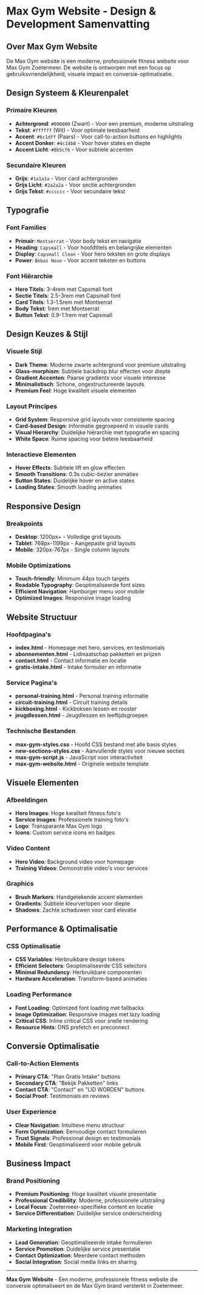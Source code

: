 # Max Gym Website - Design & Development Samenvatting

##  Over Max Gym Website

De Max Gym website is een moderne, professionele fitness website voor Max Gym Zoetermeer. De website is ontworpen met een focus op gebruiksvriendelijkheid, visuele impact en conversie-optimalisatie.

## Design Systeem & Kleurenpalet

### **Primaire Kleuren**
- **Achtergrond**: `#000000` (Zwart) - Voor een premium, moderne uitstraling
- **Tekst**: `#ffffff` (Wit) - Voor optimale leesbaarheid
- **Accent**: `#6c1dff` (Paars) - Voor call-to-action buttons en highlights
- **Accent Donker**: `#4c14b8` - Voor hover states en diepte
- **Accent Licht**: `#8b5cf6` - Voor subtiele accenten

### **Secundaire Kleuren**
- **Grijs**: `#1a1a1a` - Voor card achtergronden
- **Grijs Licht**: `#2a2a2a` - Voor sectie achtergronden
- **Grijs Tekst**: `#cccccc` - Voor secundaire tekst

##  Typografie

### **Font Families**
- **Primair**: `Montserrat` - Voor body tekst en navigatie
- **Heading**: `Capsmall` - Voor hoofdtitels en belangrijke elementen
- **Display**: `Capsmall Clean` - Voor hero teksten en grote displays
- **Power**: `Bebas Neue` - Voor accent teksten en buttons

### **Font Hiërarchie**
- **Hero Titels**: 3-4rem met Capsmall font
- **Sectie Titels**: 2.5-3rem met Capsmall font
- **Card Titels**: 1.3-1.5rem met Montserrat
- **Body Tekst**: 1rem met Montserrat
- **Button Tekst**: 0.9-1.1rem met Capsmall

##  Design Keuzes & Stijl

### **Visuele Stijl**
- **Dark Theme**: Moderne zwarte achtergrond voor premium uitstraling
- **Glass-morphism**: Subtiele backdrop blur effecten voor diepte
- **Gradient Accenten**: Paarse gradients voor visuele interesse
- **Minimalistisch**: Schone, ongestructureerde layouts
- **Premium Feel**: Hoge kwaliteit visuele elementen

### **Layout Principes**
- **Grid System**: Responsive grid layouts voor consistente spacing
- **Card-based Design**: Informatie gegroepeerd in visuele cards
- **Visual Hierarchy**: Duidelijke hiërarchie met typografie en spacing
- **White Space**: Ruime spacing voor betere leesbaarheid

### **Interactieve Elementen**
- **Hover Effects**: Subtiele lift en glow effecten
- **Smooth Transitions**: 0.3s cubic-bezier animaties
- **Button States**: Duidelijke hover en active states
- **Loading States**: Smooth loading animaties

##  Responsive Design

### **Breakpoints**
- **Desktop**: 1200px+ - Volledige grid layouts
- **Tablet**: 768px-1199px - Aangepaste grid layouts
- **Mobile**: 320px-767px - Single column layouts

### **Mobile Optimizations**
- **Touch-friendly**: Minimum 44px touch targets
- **Readable Typography**: Geoptimaliseerde font sizes
- **Efficient Navigation**: Hamburger menu voor mobile
- **Optimized Images**: Responsive image loading

##  Website Structuur

### **Hoofdpagina's**
- **index.html** - Homepage met hero, services, en testimonials
- **abonnementen.html** - Lidmaatschap pakketten en prijzen
- **contact.html** - Contact informatie en locatie
- **gratis-intake.html** - Intake formulier en informatie

### **Service Pagina's**
- **personal-training.html** - Personal training informatie
- **circuit-training.html** - Circuit training details
- **kickboxing.html** - Kickboksen lessen en rooster
- **jeugdlessen.html** - Jeugdlessen en leeftijdsgroepen

### **Technische Bestanden**
- **max-gym-styles.css** - Hoofd CSS bestand met alle basis styles
- **new-sections-styles.css** - Aanvullende styles voor nieuwe secties
- **max-gym-script.js** - JavaScript voor interactiviteit
- **max-gym-website.html** - Originele website template

##  Visuele Elementen

### **Afbeeldingen**
- **Hero Images**: Hoge kwaliteit fitness foto's
- **Service Images**: Professionele training foto's
- **Logo**: Transparante Max Gym logo
- **Icons**: Custom service icons en badges

### **Video Content**
- **Hero Video**: Background video voor homepage
- **Training Videos**: Demonstratie video's voor services

### **Graphics**
- **Brush Markers**: Handgetekende accent elementen
- **Gradients**: Subtiele kleurverlopen voor diepte
- **Shadows**: Zachte schaduwen voor card elevatie

##  Performance & Optimalisatie

### **CSS Optimalisatie**
- **CSS Variables**: Herbruikbare design tokens
- **Efficient Selectors**: Geoptimaliseerde CSS selectors
- **Minimal Redundancy**: Herbruikbare componenten
- **Hardware Acceleration**: Transform-based animaties

### **Loading Performance**
- **Font Loading**: Optimized font loading met fallbacks
- **Image Optimization**: Responsive images met lazy loading
- **Critical CSS**: Inline critical CSS voor snelle rendering
- **Resource Hints**: DNS prefetch en preconnect

## Conversie Optimalisatie

### **Call-to-Action Elements**
- **Primary CTA**: "Plan Gratis Intake" buttons
- **Secondary CTA**: "Bekijk Pakketten" links
- **Contact CTA**: "Contact" en "LID WORDEN" buttons
- **Social Proof**: Testimonials en reviews

### **User Experience**
- **Clear Navigation**: Intuïtieve menu structuur
- **Form Optimization**: Eenvoudige contact formulieren
- **Trust Signals**: Professional design en testimonials
- **Mobile First**: Geoptimaliseerd voor mobile gebruik


## Business Impact

### **Brand Positioning**
- **Premium Positioning**: Hoge kwaliteit visuele presentatie
- **Professional Credibility**: Moderne, professionele uitstraling
- **Local Focus**: Zoetermeer-specifieke content en locatie
- **Service Differentiation**: Duidelijke service onderscheiding

### **Marketing Integration**
- **Lead Generation**: Geoptimaliseerde intake formulieren
- **Service Promotion**: Duidelijke service presentatie
- **Contact Optimization**: Meerdere contact methoden
- **Social Integration**: Social media links en sharing

---

**Max Gym Website** - Een moderne, professionele fitness website die conversie optimaliseert en de Max Gym brand versterkt in Zoetermeer.

